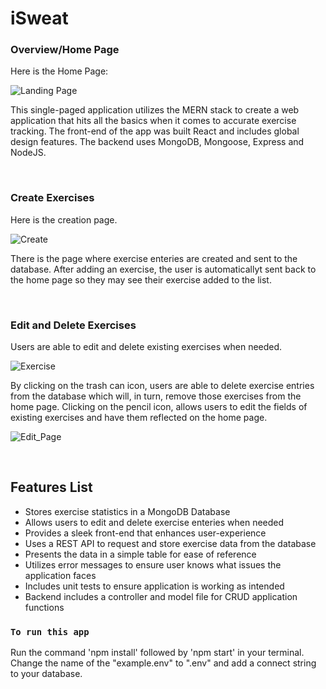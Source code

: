 # iSweat

### Overview/Home Page

Here is the Home Page:

![Landing Page](https://user-images.githubusercontent.com/91065673/190895110-7779f6fa-4b8c-45c1-b313-649414dd902d.png)

This single-paged application utilizes the MERN stack to create a web application that hits all the basics when it comes to accurate exercise tracking. The front-end of the app was built React and includes global design features. The backend uses MongoDB, Mongoose, Express and NodeJS.

<br>

### Create Exercises

Here is the creation page.

![Create](https://user-images.githubusercontent.com/91065673/190895174-94b87d3d-2d0f-4e8c-a190-0e25bfb2a0df.png)

There is the page where exercise enteries are created and sent to the database. After adding an exercise, the user is automaticallyt sent back to the home page so they may see their exercise added to the list. 

<br>

### Edit and Delete Exercises

Users are able to edit and delete existing exercises when needed.

![Exercise](https://user-images.githubusercontent.com/91065673/190895196-b4e5e488-bfe3-4e5d-ab60-693c27601ae9.png)

By clicking on the trash can icon, users are able to delete exercise entries from the database which will, in turn, remove those exercises from the home page. Clicking on the pencil icon, allows users to edit the fields of existing exercises and have them reflected on the home page.

![Edit_Page](https://user-images.githubusercontent.com/91065673/190895181-7f2fb322-382d-4df1-9dd4-0dddac72a60e.png)

<br>

## Features List

- Stores exercise statistics in a MongoDB Database
- Allows users to edit and delete exercise enteries when needed
- Provides a sleek front-end that enhances user-experience
- Uses a REST API to request and store exercise data from the database 
- Presents the data in a simple table for ease of reference
- Utilizes error messages to ensure user knows what issues the application faces
- Includes unit tests to ensure application is working as intended
- Backend includes a controller and model file for CRUD application functions

### `To run this app`

Run the command 'npm install' followed by 'npm start' in your terminal.
<br>
Change the name of the "example.env" to ".env" and add a connect string to your database.

